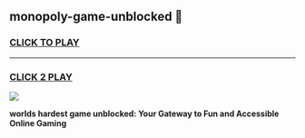 
## monopoly-game-unblocked 👋
<h3>
<a href="https://premium.freeplayer.one?title=monopoly-game-unblocked&ref=14F">CLICK TO PLAY</a></h3>
<hr>

<h3>
<a href="https://premium.freeplayer.one?title=monopoly-game-unblocked&ref=14F">CLICK 2 PLAY</a>
  
</h3>

<a href="https://premium.freeplayer.one?title=monopoly-game-unblocked&ref=12F/"><img src="https://clearcache.store/games.png"></a>


**worlds hardest game unblocked: Your Gateway to Fun and Accessible Online Gaming**
